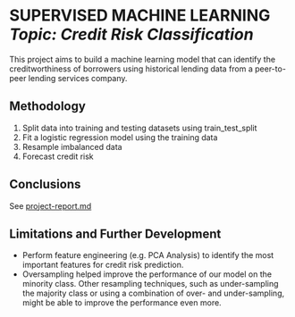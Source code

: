 <h1 align="left">SUPERVISED MACHINE LEARNING<br><i>Topic: Credit Risk Classification</i> </h1> 

<p>This project aims to build a machine learning model that can identify the creditworthiness of borrowers using historical lending data from a peer-to-peer lending services company.</p>
 
## Methodology
1. Split data into training and testing datasets using train_test_split
2. Fit a logistic regression model using the training data 
3. Resample imbalanced data
3. Forecast credit risk

## Conclusions
See [project-report.md](https://github.com/chadbarlow/gt-data-bootcamp_challenge-20_supervised-ml/blob/main/project-report.md)

## Limitations and Further Development
- Perform feature engineering (e.g. PCA Analysis) to identify the most important features for credit risk prediction.
- Oversampling helped improve the performance of our model on the minority class. Other resampling techniques, such as under-sampling the majority class or using a combination of over- and under-sampling, might be able to improve the performance even more.
